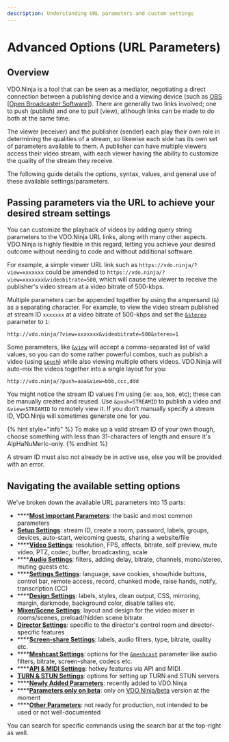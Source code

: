 ```yaml
---
description: Understanding URL parameters and custom settings
---
```


# Advanced Options (URL Parameters)

## Overview

VDO.Ninja is a tool that can be seen as a mediator, negotiating a direct connection between a publishing device and a viewing device (such as [OBS \[Open Broadcaster Software\]](https://obsproject.com)). There are generally two links involved; one to push (publish) and one to pull (view), although links can be made to do both at the same time.

The viewer (receiver) and the publisher (sender) each play their own role in determining the qualities of a stream, so likewise each side has its own set of parameters available to them. A publisher can have multiple viewers access their video stream, with each viewer having the ability to customize the quality of the stream they receive.

The following guide details the options, syntax, values, and general use of these available settings/parameters.

## Passing parameters via the URL to achieve your desired stream settings

You can customize the playback of videos by adding query string parameters to the VDO.Ninja URL links, along with many other aspects. VDO.Ninja is highly flexible in this regard, letting you achieve your desired outcome without needing to code and without additional software.

For example, a simple viewer URL link such as `https://vdo.ninja/?view=xxxxxxx` could be amended to `https://vdo.ninja/?view=xxxxxxx&videobitrate=500`, which will cause the viewer to receive the publisher's video stream at a video bitrate of 500-kbps.

Multiple parameters can be appended together by using the ampersand (`&`) as a separating character. For example, to view the video stream published at stream ID `xxxxxxx` at a video bitrate of 500-kbps and set the [`&stereo`](general-settings/stereo.md) parameter to `1`:

```markup
http://vdo.ninja/?view=xxxxxxx&videobitrate=500&stereo=1
```

Some parameters, like [`&view`](advanced-settings/view-parameters/view.md) will accept a comma-separated list of valid values, so you can do some rather powerful combos, such as publish a video (using [`&push`](source-settings/push.md)) while also viewing multiple others videos. VDO.Ninja will auto-mix the videos together into a single layout for you:

```markup
http://vdo.ninja/?push=aaa&view=bbb,ccc,ddd
```

You might notice the stream ID values I'm using (ie: `aaa`, `bbb`, etc); these can be manually created and reused. Use `&push=STREAMID` to publish a video and `&view=STREAMID` to remotely view it. If you don't manually specify a stream ID, VDO.Ninja will sometimes generate one for you.

{% hint style="info" %}
To make up a valid stream ID of your own though, choose something with less than 31-characters of length and ensure it's AlpHaNuMerIc-only.
{% endhint %}

A stream ID must also not already be in active use, else you will be provided with an error.

## Navigating the available setting options

We've broken down the available URL parameters into 15 parts:

* ****[**Most important Parameters**](advanced-settings/cheat-sheet-of-basic-parameters/): the basic and most common parameters
* [**Setup Settings**](advanced-settings/setup-parameters/): stream ID, create a room, password, labels, groups, devices, auto-start, welcoming guests, sharing a website/file
* ****[**Video Settings**](advanced-settings/video-parameters/): resolution, FPS, effects, bitrate, self preview, mute video, PTZ, codec, buffer, broadcasting, scale
* ****[**Audio Settings**](advanced-settings/audio-parameters/): filters, adding delay, bitrate, channels, mono/stereo, muting guests etc.
* ****[**Settings Settings**](advanced-settings/settings-parameters/): language, save cookies, show/hide buttons, control bar, remote access, record, chunked mode, raise hands, notify, transcription (CC)
* ****[**Design Settings**](advanced-settings/design-parameters/): labels, styles, clean output, CSS, mirroring, margin, darkmode, background color, disable tallies etc.
* [**Mixer/Scene Settings**](advanced-settings/mixer-scene-parameters/): layout and design for the video mixer in rooms/scenes, preload/hidden scene bitrate
* [**Director Settings**](advanced-settings/director-parameters/): specific to the director's control room and director-specific features
* ****[**Screen-share Settings**](advanced-settings/screen-share-parameters/): labels, audio filters, type, bitrate, quality etc.
* ****[**Meshcast Settings**](advanced-settings/meshcast-parameters/): options for the [`&meshcast`](newly-added-parameters/and-meshcast.md) parameter like audio filters, bitrate, screen-share, codecs etc.
* ****[**API & MIDI Settings**](advanced-settings/api-and-midi-parameters/): hotkey features via API and MIDI
* [**TURN & STUN Settings**](advanced-settings/turn-and-stun-parameters/): options for setting up TURN and STUN servers
* ****[**Newly Added Parameters**](advanced-settings/newly-added-parameters.md): recently added to VDO.Ninja
* ****[**Parameters only on beta**](advanced-settings/parameters-only-on-beta.md): only on [VDO.Ninja/beta](https://vdo.ninja/beta/) version at the moment
* ****[**Other Parameters**](other-parameters.md): not ready for production, not intended to be used or not well-documented

You can search for specific commands using the search bar at the top-right as well.
